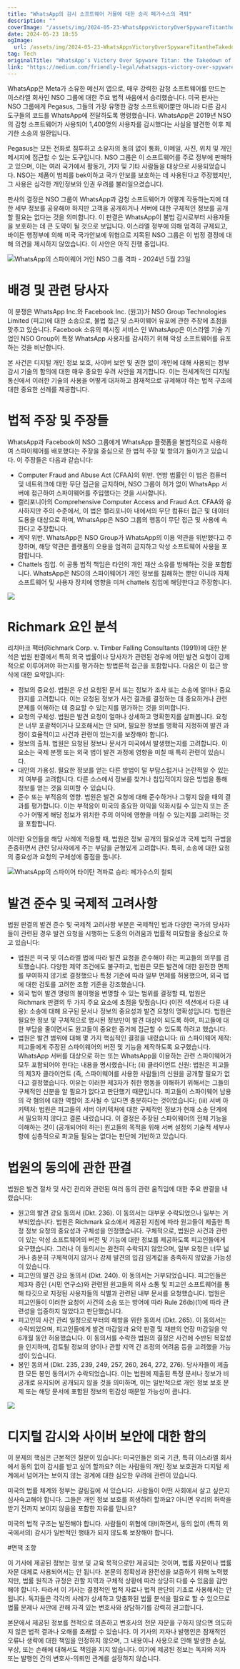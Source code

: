 ```yaml
---
title: "WhatsApp의 감시 소프트웨어 거물에 대한 승리 페가수스의 격퇴"
description: ""
coverImage: "/assets/img/2024-05-23-WhatsAppsVictoryOverSpywareTitantheTakedownofPegasus_0.png"
date: 2024-05-23 18:55
ogImage:
  url: /assets/img/2024-05-23-WhatsAppsVictoryOverSpywareTitantheTakedownofPegasus_0.png
tag: Tech
originalTitle: "WhatsApp’s Victory Over Spyware Titan: the Takedown of Pegasus"
link: "https://medium.com/friendly-legal/whatsapps-victory-over-spyware-titan-the-takedown-of-pegasus-20e0dbc6a5e6"
---
```


WhatsApp은 Meta가 소유한 메신저 앱으로, 매우 강력한 감청 소프트웨어를 만드는 이스라엘 회사인 NSO 그룹에 대한 주요 법적 싸움에서 승리했습니다. 미국 판사는 NSO 그룹에게 Pegasus, 그들의 가장 유명한 감청 소프트웨어뿐만 아니라 다른 감시 도구들의 코드를 WhatsApp에 전달하도록 명령했습니다. WhatsApp은 2019년 NSO의 감청 소프트웨어가 사용되어 1,400명의 사용자를 감시했다는 사실을 발견한 이후 제기한 소송의 일환입니다.

Pegasus는 모든 전화로 침투하고 소유자의 동의 없이 통화, 이메일, 사진, 위치 및 개인 메시지에 접근할 수 있는 도구입니다. NSO 그룹은 이 소프트웨어를 주로 정부에 판매하고 있으며, 이는 여러 국가에서 활동가, 기자 및 기타 사람들을 대상으로 사용되었습니다. NSO는 제품이 범죄를 bek이하고 국가 안보를 보호하는 데 사용된다고 주장했지만, 그 사용은 심각한 개인정보와 인권 우려를 불러일으켰습니다.

판사의 결정은 NSO 그룹이 WhatsApp과 감청 소프트웨어가 어떻게 작동하는지에 대한 세부 정보를 공유해야 하지만 고객을 공개하거나 서버에 대한 구체적인 정보를 공개할 필요는 없다는 것을 의미합니다. 이 판결은 WhatsApp이 불법 감시로부터 사용자들을 보호하는 데 큰 도약이 될 것으로 보입니다. 이스라엘 정부에 의해 엄격히 규제되고, 바이든 행정부에 의해 미국 국가안보에 위협으로 지목된 NSO 그룹은 이 법정 결정에 대해 의견을 제시하지 않았습니다. 이 사안은 아직 진행 중입니다.

![WhatsApp의 스파이웨어 거인 NSO 그룹 격파 - 2024년 5월 23일](/assets/img/2024-05-23-WhatsAppsVictoryOverSpywareTitantheTakedownofPegasus_0.png)

<div class="content-ad"></div>

# 배경 및 관련 당사자

이 분쟁은 WhatsApp Inc.와 Facebook Inc. (원고)가 NSO Group Technologies Limited (피고)에 대한 소송으로, 불법 접근 및 스파이웨어 유포에 관한 주장에 초점을 맞추고 있습니다. Facebook 소유의 메시징 서비스 인 WhatsApp은 이스라엘 기술 기업인 NSO Group이 특정 WhatsApp 사용자를 감시하기 위해 악성 소프트웨어를 유포하는 것을 비난합니다.

본 사건은 디지털 개인 정보 보호, 사이버 보안 및 권한 없이 개인에 대해 사용되는 정부 감시 기술의 함의에 대한 매우 중요한 우려 사안을 제기합니다. 이는 전세계적인 디지털 통신에서 이러한 기술의 사용을 어떻게 대처하고 잠재적으로 규제해야 하는 법적 구조에 대한 중요한 선례를 제공합니다.

# 법적 주장 및 주장들

<div class="content-ad"></div>

WhatsApp과 Facebook이 NSO 그룹에게 WhatsApp 플랫폼을 불법적으로 사용하여 스파이웨어를 배포했다는 주장을 중심으로 한 법적 주장 및 항의가 돌아가고 있습니다. 이 주장들은 다음과 같습니다:

- Computer Fraud and Abuse Act (CFAA)의 위반. 연방 법률인 이 법은 컴퓨터 및 네트워크에 대한 무단 접근을 금지하며, NSO 그룹이 허가 없이 WhatsApp 서버에 접근하여 스파이웨어를 주입했다는 것을 시사합니다.
- 캘리포니아의 Comprehensive Computer Access and Fraud Act. CFAA와 유사하지만 주의 수준에서, 이 법은 캘리포니아 내에서의 무단 컴퓨터 접근 및 데이터 도용을 대상으로 하며, WhatsApp은 NSO 그룹의 행동이 무단 접근 및 사용에 속한다고 주장합니다.
- 계약 위반. WhatsApp은 NSO Group가 WhatsApp의 이용 약관을 위반했다고 주장하며, 해당 약관은 플랫폼의 오용을 엄격히 금지하고 악성 소프트웨어 사용을 포함합니다.
- Chattels 침입. 이 공통 법적 책임은 타인의 개인 재산 소유를 방해하는 것을 포함합니다. WhatsApp은 NSO의 스파이웨어가 개인 정보를 침해하는 뿐만 아니라 자체 소프트웨어 및 사용자 장치에 영향을 미쳐 chattels 침입에 해당한다고 주장합니다.

<img src="/assets/img/2024-05-23-WhatsAppsVictoryOverSpywareTitantheTakedownofPegasus_1.png" />

# Richmark 요인 분석

<div class="content-ad"></div>

리치마크 팩터(Richmark Corp. v. Timber Falling Consultants (1991))에 대한 분석은 법원 판결에서 특히 외국 법률이나 당사자가 관련된 경우에 어떤 발견 요청이 강제적으로 이루어져야 하는지를 평가하는 방법론적 접근을 포함합니다. 다음은 이 접근 방식에 대한 요약입니다:

- 정보의 중요성. 법원은 우선 요청된 문서 또는 정보가 조사 또는 소송에 얼마나 중요한지를 고려합니다. 이는 요청된 정보가 사건 결과를 결정하는 데 중요하거나 관련 문제를 이해하는 데 중요할 수 있는지를 평가하는 것을 의미합니다.
- 요청의 구체성. 법원은 발견 요청이 얼마나 상세하고 명확한지를 살펴봅니다. 요청은 너무 포괄적이거나 모호해서는 안 되며, 필요한 정보를 명확히 지정하여 발견 과정이 효율적이고 사건과 관련이 있는지를 보장해야 합니다.
- 정보의 출처. 법원은 요청된 정보나 문서가 미국에서 발생했는지를 고려합니다. 이 요소는 국제 분쟁 또는 외국 법이 발견 과정에 영향을 미칠 때 특히 관련이 있습니다.
- 대안의 가용성. 필요한 정보를 얻는 다른 방법이 덜 부담스럽거나 논란적일 수 있는지 여부를 고려합니다. 다른 소스에서 정보를 찾거나 침입적이지 않은 방법을 통해 정보를 얻는 것을 의미할 수 있습니다.
- 준수 또는 부적응의 영향. 법원은 발견 요청에 대해 준수하거나 그렇지 않을 때의 결과를 평가합니다. 이는 부적응이 미국의 중요한 이익을 약화시킬 수 있는지 또는 준수가 어떻게 해당 정보가 위치한 주의 이익에 영향을 미칠 수 있는지를 고려하는 것을 포함합니다.

이러한 요인들을 해당 사례에 적용할 때, 법원은 정보 공개의 필요성과 국제 법적 규범을 존중하면서 관련 당사자에게 주는 부담을 균형있게 고려합니다. 특히, 소송에 대한 요청의 중요성과 요청의 구체성에 중점을 둡니다.

![WhatsApp의 스파이어 타이탄 격파로 승리: 페가수스의 철퇴](/assets/img/2024-05-23-WhatsAppsVictoryOverSpywareTitantheTakedownofPegasus_2.png)

<div class="content-ad"></div>

# 발견 준수 및 국제적 고려사항

법원 판결의 발견 준수 및 국제적 고려사항 부분은 국제적인 법과 다양한 국가의 당사자들이 관련된 경우 발견 요청을 시행하는 도중의 어려움과 법률적 미묘함을 중심으로 하고 있습니다:

- 법원은 미국 및 이스라엘 법에 따라 발견 요청을 준수해야 하는 피고들의 의무를 검토했습니다. 다양한 제약 조건에도 불구하고, 법원은 모든 발견에 대한 완전한 면제를 부여하지 않기로 결정했으나 특정 기준에 따라 일부 면제를 허용했으며, 외국 법에 대한 검토를 고려한 조합 기준을 강조했습니다.
- 외국 법이 발견 명령의 불이행을 변명할 수 있는 범위를 결정할 때, 법원은 Richmark 판결의 두 가지 주요 요소에 초점을 맞췄습니다 (이전 섹션에서 다룬 내용): 소송에 대해 요구된 문서나 정보의 중요성과 발견 요청의 명확성입니다. 법원은 필요한 정보 및 구체적으로 명시된 정보만이 발견 대상이 되도록 하여, 피고들에 대한 부담을 줄이면서도 원고들이 중요한 증거에 접근할 수 있도록 하려고 했습니다.
- 법원은 발견 범위에 대해 몇 가지 핵심적인 결정을 내렸습니다: (i) 스파이웨어 제작: 피고들에게 주장된 스파이웨어의 버전 및 기능을 제작하도록 요구했습니다. WhatsApp 서버를 대상으로 하는 또는 WhatsApp을 이용하는 관련 스파이웨어가 모두 포함되어야 한다는 내용을 명시했습니다; (ii) 클라이언트 신원: 법원은 피고들의 제3자 클라이언트 (즉, 스파이웨어를 사용한 사람들)의 신원을 공개할 필요가 없다고 결정했습니다. 이유는 이러한 제3자가 취한 행동을 이해하기 위해서는 그들의 구체적인 신분을 알 필요가 없다고 판단했기 때문입니다. 피고들이 스파이웨어 남용의 각 혐의에 대한 역할이 조사될 수 있다면 충분하다는 것이었습니다; (iii) 서버 아키텍처: 법원은 피고들의 서버 아키텍처에 대한 구체적인 정보가 현재 소송 단계에서 필요하지 않다고 결론 내렸습니다. 이 결정은 주장된 스파이웨어의 전체 기능을 이해하는 것이 (공개되어야 하는) 원고들의 목적을 위해 서버 설정의 기술적 세부사항에 심층적으로 파고들 필요는 없다는 판단에 기반하고 있습니다.

# 법원의 동의에 관한 판결

<div class="content-ad"></div>

법원은 발견 절차 및 사건 관리와 관련된 여러 동의 관련 움직임에 대한 주요 판결을 내렸습니다:

- 원고의 발견 강요 동의서 (Dkt. 236). 이 동의서는 대부분 수락되었으나 일부는 거부되었습니다. 법원은 Richmark 요소에서 제공된 지침에 따라 원고들이 제출한 특정 정보 요청의 중요성과 구체성을 인정했습니다. 구체적으로, 법원은 사건과 관련이 있는 악성 소프트웨어의 버전 및 기능에 대한 정보를 제공하도록 피고인들에게 요구했습니다. 그러나 이 동의서는 완전히 수락되지 않았으며, 일부 요청은 너무 넓거나 충분히 구체적이지 않거나 강제 발견의 입김 임계값을 충족하지 않았을 가능성이 있습니다.
- 피고인의 발견 강요 동의서 (Dkt. 240). 이 동의서는 거부되었습니다. 피고인들은 제3자 증인 (시민 연구소)와 관련된 원고들의 의사 소통 및 피고인 소프트웨어를 통해 타깃으로 지정된 사용자들의 식별과 관련된 내부 문서를 요청했습니다. 법원은 피고인들이 이러한 요청이 사건의 소송 또는 방어에 따라 Rule 26(b)(1)에 따라 관련성을 입증하지 않았다고 판단했습니다.
- 피고인의 사건 관리 일정으로부터의 해방을 위한 동의서 (Dkt. 265). 이 동의서는 수락되었으며, 피고인들에게 발견 마감일과 요약 판결 및 재판의 연장 마감일을 약 6개월 동안 허용했습니다. 이 동의서를 수락한 법원의 결정은 사건에 수반된 복잡성을 인지하며, 검토될 정보의 양이나 관할 지역 간 조정의 어려움 등을 고려했을 가능성이 있습니다.
- 봉인 동의서 (Dkt. 235, 239, 249, 257, 260, 264, 272, 276). 당사자들이 제출한 모든 봉인 동의서가 수락되었습니다. 이는 법원에 제출된 특정 문서나 정보가 비공개로 유지되어 공개되지 않을 것을 의미하며, 이는 일반적으로 개인 정보 보호 문제 또는 해당 문서에 포함된 정보의 민감성 때문일 가능성이 큽니다.

<img src="/assets/img/2024-05-23-WhatsAppsVictoryOverSpywareTitantheTakedownofPegasus_3.png" />

# 디지털 감시와 사이버 보안에 대한 함의

<div class="content-ad"></div>

이 문제의 핵심은 근본적인 질문이 있습니다: 미국인들은 외국 기관, 특히 이스라엘 회사에서 동의 없이 감시를 받고 싶어 할까요? 이는 사람들의 개인 정보 보호권과 디지털 세계에서 넘어가는 보이지 않는 경계에 대한 심오한 우려에 관련이 있습니다.

미국의 법률 체계와 정부는 갈림길에 서 있습니다. 사람들이 어떤 사회에서 살고 싶은지 심사숙고해야 합니다. 그들은 개인 정보 보호를 희생하려 할까요? 아니면 우리의 허락을 받기 전까지 보이지 않음을 포함한 자유를 믿나요?

미국의 법적 구조는 발전해야 합니다. 사람들이 위협에 대비하면서, 동의 없이 (특히 외국에서의) 감시가 일반적인 행태가 되지 않도록 보장해야 합니다.

#면책 조항

<div class="content-ad"></div>

이 기사에 제공된 정보는 정보 및 교육 목적으로만 제공되는 것이며, 법률 자문이나 법률 자문 대체로 사용되어서는 안 됩니다. 본문의 정확성과 완전성을 보증하기 위해 노력했지만, 법률 원칙과 규정은 관할 지역과 구체적 상황에 따라 상당히 다를 수 있음을 감안해야 합니다. 따라서 이 기사는 결정적인 법적 자료나 법적 판단의 기초로 사용해서는 안 됩니다. 독자들은 각각의 사례가 상세하고 맞춤화된 법률 분석을 필요로 할 수 있으므로 법률 문제나 사안에 관해 자격 있는 변호사와 상담하기를 강력히 권고합니다.

본문에서 제공된 정보를 전적으로 의존하고 변호사의 전문 자문을 구하지 않으면 의도하지 않은 법적 결과나 오해를 초래할 수 있습니다. 이 기사의 저자나 발행인은 잠재적인 오류나 생략에 대한 책임을 인정하지 않으며, 그 내용이나 사용으로 인해 발생한 손실, 부상, 또는 손해에 대해서도 책임을 지지 않습니다. 여기에 제공된 정보는 독자와 저자 또는 발행인 간의 변호사-의뢰인 관계를 설정하지 않습니다.
